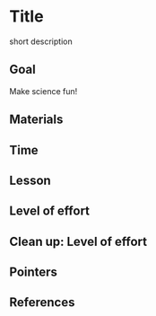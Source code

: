 # Title

short description

## Goal
Make science fun!
## Materials

## Time
## Lesson

## Level of effort

## Clean up: Level of effort

## Pointers

## References
